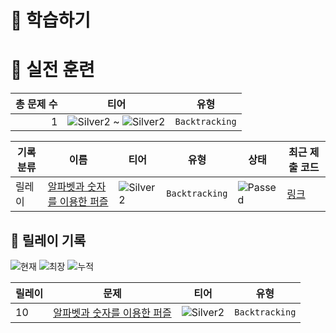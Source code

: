 # 📖 학습하기

# 🥇 실전 훈련
|총 문제 수|티어|유형|
|---:|---|---|
|1|![Silver2][s2] ~ ![Silver2][s2]|`Backtracking`|

|기록분류|이름|티어|유형|상태|최근 제출 코드|
|---|---|---|---|---|---|
|릴레이|[알파벳과 숫자를 이용한 퍼즐](https://www.codetree.ai/training-field/search/problems/puzzles-using-alphabets-and-numbers)|![Silver2][s2]|`Backtracking`|![Passed][passed]|[링크](https://github.com/pinegreen83/codetree-TILs/blob/main/240913/%EC%95%8C%ED%8C%8C%EB%B2%B3%EA%B3%BC%20%EC%88%AB%EC%9E%90%EB%A5%BC%20%EC%9D%B4%EC%9A%A9%ED%95%9C%20%ED%8D%BC%EC%A6%90/puzzles-using-alphabets-and-numbers.cpp)|


## 🏃 릴레이 기록
![현재](https://img.shields.io/badge/현재_릴레이-10-%235cb85c.svg?for-the-badge)
![최장](https://img.shields.io/badge/최장_릴레이-17-%23E34F26.svg?for-the-badge)
![누적](https://img.shields.io/badge/누적_릴레이-47-%2300599C.svg?for-the-badge)

|릴레이|문제|티어|유형|
|---|---|---|---|
|10|[알파벳과 숫자를 이용한 퍼즐](https://www.codetree.ai/training-field/search/problems/puzzles-using-alphabets-and-numbers)|![Silver2][s2]|`Backtracking`|










[b5]: https://img.shields.io/badge/Bronze_5-%235D3E31.svg
[b4]: https://img.shields.io/badge/Bronze_4-%235D3E31.svg
[b3]: https://img.shields.io/badge/Bronze_3-%235D3E31.svg
[b2]: https://img.shields.io/badge/Bronze_2-%235D3E31.svg
[b1]: https://img.shields.io/badge/Bronze_1-%235D3E31.svg
[s5]: https://img.shields.io/badge/Silver_5-%23394960.svg
[s4]: https://img.shields.io/badge/Silver_4-%23394960.svg
[s3]: https://img.shields.io/badge/Silver_3-%23394960.svg
[s2]: https://img.shields.io/badge/Silver_2-%23394960.svg
[s1]: https://img.shields.io/badge/Silver_1-%23394960.svg
[g5]: https://img.shields.io/badge/Gold_5-%23FFC433.svg
[g4]: https://img.shields.io/badge/Gold_4-%23FFC433.svg
[g3]: https://img.shields.io/badge/Gold_3-%23FFC433.svg
[g2]: https://img.shields.io/badge/Gold_2-%23FFC433.svg
[g1]: https://img.shields.io/badge/Gold_1-%23FFC433.svg
[p5]: https://img.shields.io/badge/Platinum_5-%2376DDD8.svg
[p4]: https://img.shields.io/badge/Platinum_4-%2376DDD8.svg
[p3]: https://img.shields.io/badge/Platinum_3-%2376DDD8.svg
[p2]: https://img.shields.io/badge/Platinum_2-%2376DDD8.svg
[p1]: https://img.shields.io/badge/Platinum_1-%2376DDD8.svg
[passed]: https://img.shields.io/badge/Passed-%23009D27.svg
[failed]: https://img.shields.io/badge/Failed-%23D24D57.svg
[easy]: https://img.shields.io/badge/쉬움-%235cb85c.svg?for-the-badge
[medium]: https://img.shields.io/badge/보통-%23FFC433.svg?for-the-badge
[hard]: https://img.shields.io/badge/어려움-%23D24D57.svg?for-the-badge